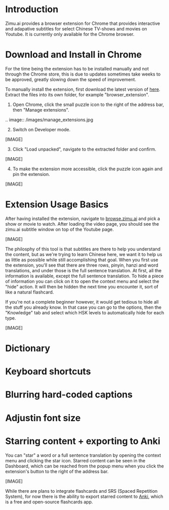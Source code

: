 <!--
.. title: Zimu.ai User Guide
.. slug: install
.. date: 2022-05-04 13:21:12 UTC
.. tags: 
.. category: 
.. link: 
.. description: 
.. type: text
-->

# Introduction

Zimu.ai provides a browser extension for Chrome that provides interactive and adapative subtitles for select Chinese TV-shows and movies on Youtube. It is currently only available for the Chrome browser.

# Download and Install in Chrome

For the time being the extension has to be installed manually and not through the Chrome store, this is due to updates sometimes take weeks to be approved, greatly slowing down the speed of improvement.

To manually install the extension, first download the latest version of [here](https://cdn.zimu.ai/file/zimu-public/browser_extension.zip). Extract the files into its own folder, for example "browser_extension".

1. Open Chrome, click the small puzzle icon to the right of the address bar, then "Manage extensions".

.. image:: /images/manage_extensions.jpg

2. Switch on Developer mode.

[IMAGE]

3. Click "Load unpacked", navigate to the extracted folder and confirm.

[IMAGE]

4. To make the extension more accessible, click the puzzle icon again and pin the extension.

[IMAGE]

# Extension Usage Basics

After having installed the extension, navigate to [browse.zimu.ai](browse.zimu.ai) and pick a show or movie to watch. After loading the video page, you should see the zimu.ai subtitle window on top of the Youtube page.

[IMAGE]

The philosphy of this tool is that subtitles are there to help you understand the content, but as we're trying to learn Chinese here, we want it to help us as little as possible while still accomplishing that goal. When you first use the extension, you'll see that there are three rows, pinyin, hanzi and word translations, and under those is the full sentence translation. At first, all the information is available, except the full sentence translation. To hide a piece of information you can click on it to open the context menu and select the "hide" action. It will then be hidden the next time you encounter it, sort of like a natural flashcard.

If you're not a complete beginner however, it would get tedious to hide all the stuff you already know. In that case you can go to the options, then the "Knowledge" tab and select which HSK levels to automatically hide for each type.

[IMAGE]

# Dictionary

# Keyboard shortcuts

# Blurring hard-coded captions

# Adjustin font size

# Starring content + exporting to Anki

You can "star" a word or a full sentence translation by opening the context menu and clicking the star icon. Starred content can be seen in the Dashboard, which can be reached from the popup menu when you click the extension's button to the right of the address bar.

[IMAGE]

While there are plans to integrate flashcards and SRS (Spaced Repetition System), for now there is the ability to export starred content to [Anki](https://apps.ankiweb.net/), which is a free and open-source flashcards app.
